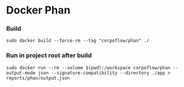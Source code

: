 # Docker Phan


### Build
`sudo docker build --force-rm --tag "corpoflow/phan" ./`

### Run in project root after build
`sudo docker run --rm --volume $(pwd):/workspace corpoflow/phan --output-mode json --signature-compatibility --directory ./app > reports/phan/output.json`
